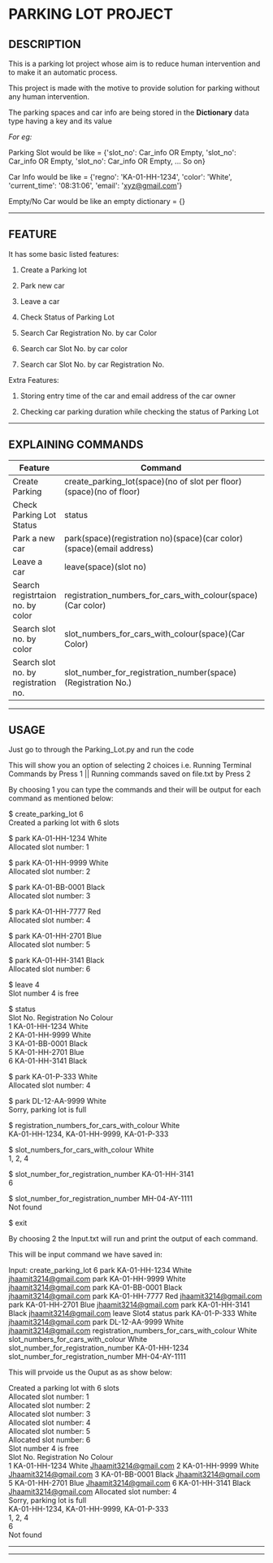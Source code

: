 # PARKING LOT PROJECT

## DESCRIPTION

This is a parking lot project whose aim is to reduce human intervention and to make it an automatic process.

This project is made with the motive to provide solution for parking without any human intervention.

The parking spaces and car info are being stored in the **Dictionary** data type having a key and its value


_For eg:_

Parking Slot would be like = {'slot_no': Car_info OR Empty, 'slot_no': Car_info OR Empty, 'slot_no': Car_info OR Empty, ... So on}

Car Info would be like = {'regno': 'KA-01-HH-1234', 'color': 'White', 'current_time': '08:31:06', 'email': 'xyz@gmail.com'}

Empty/No Car would be like an empty dictionary = {}

---

## FEATURE

It has some basic listed features:

1. Create a Parking lot

2. Park new car

3. Leave a car

4. Check Status of Parking Lot

5. Search Car Registration No. by car Color

6. Search car Slot No. by car color

7. Search car Slot No. by car Registration No.

Extra Features:


1. Storing entry time of the car and email address of the car owner

2. Checking car parking duration while checking the status of Parking Lot

---

## EXPLAINING COMMANDS

| Feature                             | Command                                                              | Eg                                                |
| ----------------------------------- | -------------------------------------------------------------------- | ------------------------------------------------- |
| Create Parking                      | create_parking_lot(space)(no of slot per floor)(space)(no of floor)  | create_parking_lot 6 1                            |
| Check Parking Lot Status            | status                                                               | status                                            |
| Park a new car                      | park(space)(registration no)(space)(car color)(space)(email address) | park KA-01-HH-1234 White amitkumar66966@gmail.com |
| Leave a car                         | leave(space)(slot no)                                                | leave Floor1Slot4                                 |
| Search registrtaion no. by color    | registration_numbers_for_cars_with_colour(space)(Car color)          | registration_numbers_for_cars_with_colour White   |
| Search slot no. by color            | slot_numbers_for_cars_with_colour(space)(Car Color)                  | slot_numbers_for_cars_with_colour White           |
| Search slot no. by registration no. | slot_number_for_registration_number(space)(Registration No.)         | slot_number_for_registration_number KA-01-HH-1234 |

---

## USAGE

Just go to through the Parking_Lot.py and run the code 

This will show you an option of selecting 2 choices i.e. Running Terminal Commands by Press 1 || Running commands saved on file.txt by Press 2

By choosing 1 you can type the commands and their will be output for each command as mentioned below:

$ create_parking_lot 6  
Created a parking lot with 6 slots  

$ park KA-01-HH-1234 White  
Allocated slot number: 1  

$ park KA-01-HH-9999 White  
Allocated slot number: 2  

$ park KA-01-BB-0001 Black  
Allocated slot number: 3  

$ park KA-01-HH-7777 Red  
Allocated slot number: 4  

$ park KA-01-HH-2701 Blue  
Allocated slot number: 5  

$ park KA-01-HH-3141 Black  
Allocated slot number: 6  

$ leave 4  
Slot number 4 is free  

$ status  
Slot No. Registration No Colour  
1 KA-01-HH-1234 White  
2 KA-01-HH-9999 White  
3 KA-01-BB-0001 Black  
5 KA-01-HH-2701 Blue  
6 KA-01-HH-3141 Black  

$ park KA-01-P-333 White  
Allocated slot number: 4  

$ park DL-12-AA-9999 White  
Sorry, parking lot is full  

$ registration_numbers_for_cars_with_colour White  
KA-01-HH-1234, KA-01-HH-9999, KA-01-P-333  

$ slot_numbers_for_cars_with_colour White  
1, 2, 4  

$ slot_number_for_registration_number KA-01-HH-3141  
6  

$ slot_number_for_registration_number MH-04-AY-1111  
Not found  

$ exit



By choosing 2 the Input.txt will run and print the output of each command.

This will be input command we have saved in:

Input:
create_parking_lot 6
park KA-01-HH-1234 White jhaamit3214@gmail.com
park KA-01-HH-9999 White jhaamit3214@gmail.com
park KA-01-BB-0001 Black jhaamit3214@gmail.com
park KA-01-HH-7777 Red jhaamit3214@gmail.com
park KA-01-HH-2701 Blue jhaamit3214@gmail.com
park KA-01-HH-3141 Black jhaamit3214@gmail.com
leave Slot4
status
park KA-01-P-333 White jhaamit3214@gmail.com
park DL-12-AA-9999 White jhaamit3214@gmail.com
registration_numbers_for_cars_with_colour White
slot_numbers_for_cars_with_colour White
slot_number_for_registration_number KA-01-HH-1234
slot_number_for_registration_number MH-04-AY-1111

This will prvoide us the Ouput as as show below:

Created a parking lot with 6 slots  
Allocated slot number: 1  
Allocated slot number: 2  
Allocated slot number: 3  
Allocated slot number: 4  
Allocated slot number: 5  
Allocated slot number: 6  
Slot number 4 is free  
Slot No. Registration No Colour  
1 KA-01-HH-1234 White  Jhaamit3214@gmail.com
2 KA-01-HH-9999 White  Jhaamit3214@gmail.com
3 KA-01-BB-0001 Black  Jhaamit3214@gmail.com
5 KA-01-HH-2701 Blue   Jhaamit3214@gmail.com
6 KA-01-HH-3141 Black  Jhaamit3214@gmail.com
Allocated slot number: 4  
Sorry, parking lot is full  
KA-01-HH-1234, KA-01-HH-9999, KA-01-P-333  
1, 2, 4  
6  
Not found



---

---

